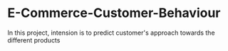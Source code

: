 # E-Commerce-Customer-Behaviour
In this project, intension is to predict customer's approach towards the different products
